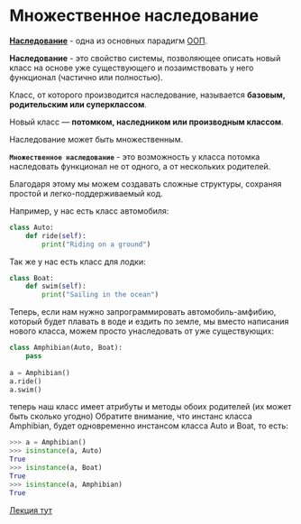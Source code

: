 # Множественное наследование

[**Наследование**](ООП-Наследование.md) - одна из основных парадигм [ООП](ООП.md).

**Наследование** - это свойство системы, позволяющее описать новый класс на основе уже 
существующего и позаимствовать у него функционал (частично или полностью).

Класс, от которого производится наследование, называется **базовым, родительским или 
суперклассом**. 

Новый класс — **потомком, наследником или производным классом**.

Наследование может быть множественным.

__`Множественное наследование`__ - это возможность у класса потомка наследовать функционал 
не от одного, а от нескольких родителей.

Благодаря этому мы можем создавать сложные структуры, сохраняя простой и 
легко-поддерживаемый код. 

Например, у нас есть класс автомобиля:
```python
class Auto:
    def ride(self):
        print("Riding on a ground")
```
Так же у нас есть класс для лодки:
```python
class Boat:
    def swim(self):
        print("Sailing in the ocean")
```
Теперь, если нам нужно запрограммировать автомобиль-амфибию, который будет плавать в воде и ездить по земле, мы вместо написания нового класса, можем просто унаследовать от уже существующих:
```python
class Amphibian(Auto, Boat):
    pass
 
a = Amphibian()
a.ride()
a.swim()
```
теперь наш класс имеет атрибуты и методы обоих родителей (их может быть сколько угодно)
Обратите внимание, что инстанс класса Amphibian, будет одновременно инстансом класса Auto и Boat, то есть:
```python
>>> a = Amphibian()
>>> isinstance(a, Auto)
True
>>> isinstance(a, Boat)
True
>>> isinstance(a, Amphibian)
True
```

[Лекция тут](https://github.com/PonomaryovVladyslav/PythonCources/blob/master/lesson16.md)